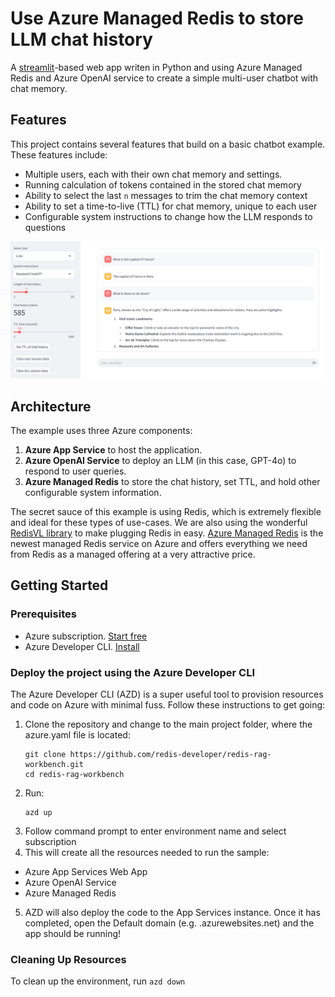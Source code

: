# Use Azure Managed Redis to store LLM chat history

A [streamlit](https://github.com/streamlit/streamlit)-based web app writen in Python and using Azure Managed Redis and Azure OpenAI service to create a simple multi-user chatbot with chat memory.
 
## Features

This project contains several features that build on a basic chatbot example. These features include:

* Multiple users, each with their own chat memory and settings. 
* Running calculation of tokens contained in the stored chat memory
* Ability to select the last `n` messages to trim the chat memory context
* Ability to set a time-to-live (TTL) for chat memory, unique to each user
* Configurable system instructions to change how the LLM responds to questions

<div><img src="assets/LLMmemoryDemo.png" style="width: 1000px"> </div>

## Architecture

The example uses three Azure components:
1. **Azure App Service** to host the application.
2. **Azure OpenAI Service** to deploy an LLM (in this case, GPT-4o) to respond to user queries.
3. **Azure Managed Redis** to store the chat history, set TTL, and hold other configurable system information.

The secret sauce of this example is using Redis, which is extremely flexible and ideal for these types of use-cases. We are also using the wonderful [RedisVL library](https://docs.redisvl.com/en/latest/) to make plugging Redis in easy. 
[Azure Managed Redis](https://learn.microsoft.com/azure/azure-cache-for-redis/managed-redis/managed-redis-overview) is the newest managed Redis service on Azure and offers everything we need from Redis as a managed offering at a very attractive price. 

## Getting Started

### Prerequisites

- Azure subscription. [Start free](https://azure.microsoft.com/free)
- Azure Developer CLI. [Install](https://learn.microsoft.com/azure/developer/azure-developer-cli/install-azd?tabs=winget-windows%2Cbrew-mac%2Cscript-linux&pivots=os-windows)

### Deploy the project using the Azure Developer CLI
The Azure Developer CLI (AZD) is a super useful tool to provision resources and code on Azure with minimal fuss. Follow these instructions to get going: 

1. Clone the repository and change to the main project folder, where the azure.yaml file is located:
   ```
   git clone https://github.com/redis-developer/redis-rag-workbench.git
   cd redis-rag-workbench
   ```
1. Run:
    ```
    azd up
    ```
1. Follow command prompt to enter environment name and select subscription
1. This will create all the resources needed to run the sample:
  - Azure App Services Web App
  - Azure OpenAI Service
  - Azure Managed Redis
5. AZD will also deploy the code to the App Services instance. Once it has completed, open the Default domain (e.g. <yourappname>.azurewebsites.net) and the app should be running!

### Cleaning Up Resources
To clean up the environment, run 
    ```
    azd down
    ```
